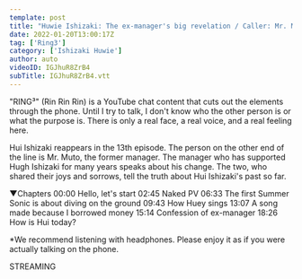 ```yaml
---
template: post
title: "Huwie Ishizaki: The ex-manager's big revelation / Caller: Mr. Muto / RING³"
date: 2022-01-20T13:00:17Z
tag: ['Ring3']
category: ['Ishizaki Huwie']
author: auto 
videoID: IGJhuR8ZrB4
subTitle: IGJhuR8ZrB4.vtt
---
```

"RING³" (Rin Rin Rin) is a YouTube chat content that cuts out the elements through the phone.
Until I try to talk, I don't know who the other person is or what the purpose is. There is only a real face, a real voice, and a real feeling here.

Hui Ishizaki reappears in the 13th episode. The person on the other end of the line is Mr. Muto, the former manager.
The manager who has supported Hugh Ishizaki for many years speaks about his change. The two, who shared their joys and sorrows, tell the truth about Hui Ishizaki's past so far.

▼Chapters
00:00 Hello, let's start
02:45 Naked PV
06:33 The first Summer Sonic is about diving on the ground
09:43 How Huey sings
13:07 A song made because I borrowed money
15:14 Confession of ex-manager
18:26 How is Hui today?

*We recommend listening with headphones. Please enjoy it as if you were actually talking on the phone.

STREAMING